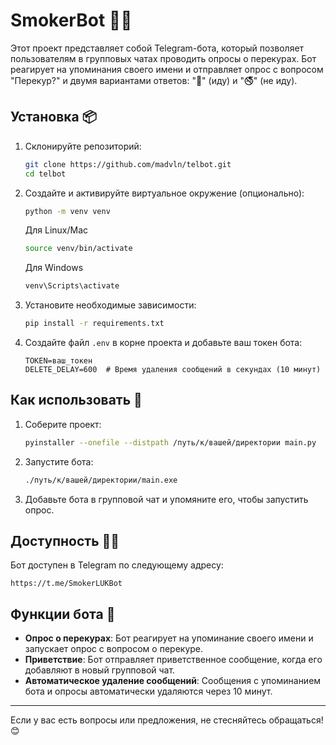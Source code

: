 # SmokerBot 🐍🚬

Этот проект представляет собой Telegram-бота, который позволяет пользователям в групповых чатах проводить опросы о перекурах. Бот реагирует на упоминания своего имени и отправляет опрос с вопросом "Перекур?" и двумя вариантами ответов: "🚬" (иду) и "🚭" (не иду).

## Установка 📦

1. Склонируйте репозиторий:

   ```bash
   git clone https://github.com/madvln/telbot.git
   cd telbot
   ```

2. Создайте и активируйте виртуальное окружение (опционально):

   ```bash
   python -m venv venv
   ```

   Для Linux/Mac
   ```bash
   source venv/bin/activate
   ```

   Для Windows
   ```bash
   venv\Scripts\activate
   ```

3. Установите необходимые зависимости:

   ```bash
   pip install -r requirements.txt
   ```

4. Создайте файл `.env` в корне проекта и добавьте ваш токен бота:

   ```plaintext
   TOKEN=ваш_токен
   DELETE_DELAY=600  # Время удаления сообщений в секундах (10 минут)
   ```

## Как использовать 🤖

1. Соберите проект:
   ```bash
   pyinstaller --onefile --distpath /путь/к/вашей/директории main.py
   ```

2. Запустите бота:

   ```bash
   ./путь/к/вашей/директории/main.exe
   ```

3. Добавьте бота в групповой чат и упомяните его, чтобы запустить опрос.

## Доступность 🕵️‍♂️

Бот доступен в Telegram по следующему адресу:

```
https://t.me/SmokerLUKBot
```

## Функции бота 🌟

- **Опрос о перекурах**: Бот реагирует на упоминание своего имени и запускает опрос с вопросом о перекуре.
- **Приветствие**: Бот отправляет приветственное сообщение, когда его добавляют в новый групповой чат.
- **Автоматическое удаление сообщений**: Сообщения с упоминанием бота и опросы автоматически удаляются через 10 минут.


---

Если у вас есть вопросы или предложения, не стесняйтесь обращаться! 😊
